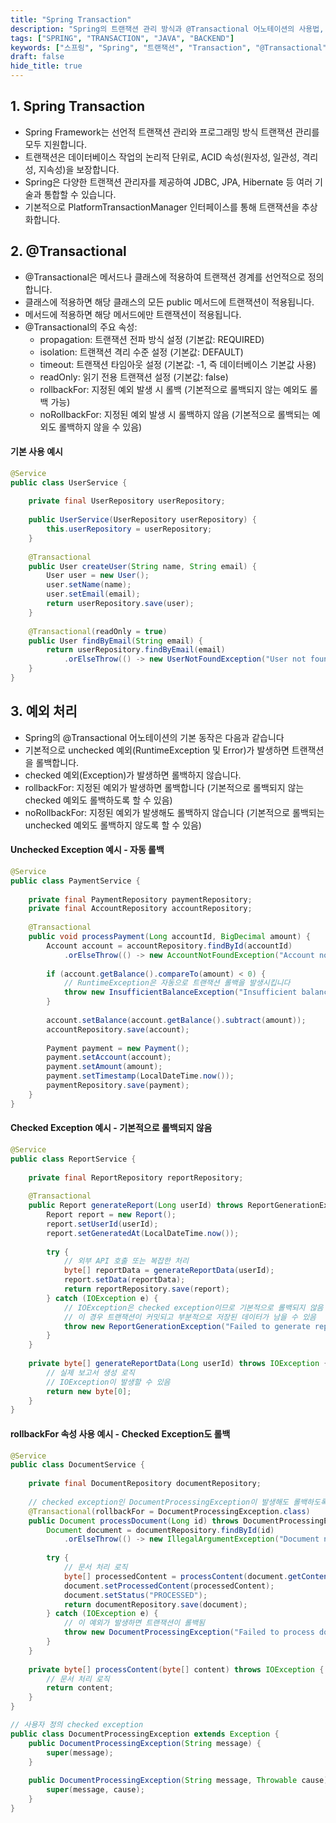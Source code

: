 ```yaml
---
title: "Spring Transaction"
description: "Spring의 트랜잭션 관리 방식과 @Transactional 어노테이션의 사용법, 예외 처리 전략에 대해 간결하게 설명합니다. 실제 예시 코드와 함께 트랜잭션 롤백 동작을 이해하는 데 필요한 핵심 내용을 다룹니다."
tags: ["SPRING", "TRANSACTION", "JAVA", "BACKEND"]
keywords: ["스프링", "Spring", "트랜잭션", "Transaction", "@Transactional", "롤백", "rollback", "예외처리", "exception handling", "checked exception", "unchecked exception"]
draft: false
hide_title: true
---
```


## 1. Spring Transaction

- Spring Framework는 선언적 트랜잭션 관리와 프로그래밍 방식 트랜잭션 관리를 모두 지원합니다.
- 트랜잭션은 데이터베이스 작업의 논리적 단위로, ACID 속성(원자성, 일관성, 격리성, 지속성)을 보장합니다.
- Spring은 다양한 트랜잭션 관리자를 제공하여 JDBC, JPA, Hibernate 등 여러 기술과 통합할 수 있습니다.
- 기본적으로 PlatformTransactionManager 인터페이스를 통해 트랜잭션을 추상화합니다.

## 2. @Transactional

- @Transactional은 메서드나 클래스에 적용하여 트랜잭션 경계를 선언적으로 정의합니다.
- 클래스에 적용하면 해당 클래스의 모든 public 메서드에 트랜잭션이 적용됩니다.
- 메서드에 적용하면 해당 메서드에만 트랜잭션이 적용됩니다.
- @Transactional의 주요 속성:
  - propagation: 트랜잭션 전파 방식 설정 (기본값: REQUIRED)
  - isolation: 트랜잭션 격리 수준 설정 (기본값: DEFAULT)
  - timeout: 트랜잭션 타임아웃 설정 (기본값: -1, 즉 데이터베이스 기본값 사용)
  - readOnly: 읽기 전용 트랜잭션 설정 (기본값: false)
  - rollbackFor: 지정된 예외 발생 시 롤백 (기본적으로 롤백되지 않는 예외도 롤백 가능)
  - noRollbackFor: 지정된 예외 발생 시 롤백하지 않음 (기본적으로 롤백되는 예외도 롤백하지 않을 수 있음)

#### 기본 사용 예시
```java
@Service
public class UserService {
    
    private final UserRepository userRepository;
    
    public UserService(UserRepository userRepository) {
        this.userRepository = userRepository;
    }
    
    @Transactional
    public User createUser(String name, String email) {
        User user = new User();
        user.setName(name);
        user.setEmail(email);
        return userRepository.save(user);
    }
    
    @Transactional(readOnly = true)
    public User findByEmail(String email) {
        return userRepository.findByEmail(email)
            .orElseThrow(() -> new UserNotFoundException("User not found with email: " + email));
    }
}
```

## 3. 예외 처리

- Spring의 @Transactional 어노테이션의 기본 동작은 다음과 같습니다
- 기본적으로 unchecked 예외(RuntimeException 및 Error)가 발생하면 트랜잭션을 롤백합니다.
- checked 예외(Exception)가 발생하면 롤백하지 않습니다.
- rollbackFor: 지정된 예외가 발생하면 롤백합니다 (기본적으로 롤백되지 않는 checked 예외도 롤백하도록 할 수 있음)
- noRollbackFor: 지정된 예외가 발생해도 롤백하지 않습니다 (기본적으로 롤백되는 unchecked 예외도 롤백하지 않도록 할 수 있음)

#### Unchecked Exception 예시 - 자동 롤백
```java
@Service
public class PaymentService {
    
    private final PaymentRepository paymentRepository;
    private final AccountRepository accountRepository;
    
    @Transactional
    public void processPayment(Long accountId, BigDecimal amount) {
        Account account = accountRepository.findById(accountId)
            .orElseThrow(() -> new AccountNotFoundException("Account not found: " + accountId));
            
        if (account.getBalance().compareTo(amount) < 0) {
            // RuntimeException은 자동으로 트랜잭션 롤백을 발생시킵니다
            throw new InsufficientBalanceException("Insufficient balance for account: " + accountId);
        }
        
        account.setBalance(account.getBalance().subtract(amount));
        accountRepository.save(account);
        
        Payment payment = new Payment();
        payment.setAccount(account);
        payment.setAmount(amount);
        payment.setTimestamp(LocalDateTime.now());
        paymentRepository.save(payment);
    }
}
```

#### Checked Exception 예시 - 기본적으로 롤백되지 않음
```java
@Service
public class ReportService {
    
    private final ReportRepository reportRepository;
    
    @Transactional
    public Report generateReport(Long userId) throws ReportGenerationException {
        Report report = new Report();
        report.setUserId(userId);
        report.setGeneratedAt(LocalDateTime.now());
        
        try {
            // 외부 API 호출 또는 복잡한 처리
            byte[] reportData = generateReportData(userId);
            report.setData(reportData);
            return reportRepository.save(report);
        } catch (IOException e) {
            // IOException은 checked exception이므로 기본적으로 롤백되지 않음
            // 이 경우 트랜잭션이 커밋되고 부분적으로 저장된 데이터가 남을 수 있음
            throw new ReportGenerationException("Failed to generate report", e);
        }
    }
    
    private byte[] generateReportData(Long userId) throws IOException {
        // 실제 보고서 생성 로직
        // IOException이 발생할 수 있음
        return new byte[0];
    }
}
```

#### rollbackFor 속성 사용 예시 - Checked Exception도 롤백
```java
@Service
public class DocumentService {
    
    private final DocumentRepository documentRepository;
    
    // checked exception인 DocumentProcessingException이 발생해도 롤백하도록 설정
    @Transactional(rollbackFor = DocumentProcessingException.class)
    public Document processDocument(Long id) throws DocumentProcessingException {
        Document document = documentRepository.findById(id)
            .orElseThrow(() -> new IllegalArgumentException("Document not found: " + id));
            
        try {
            // 문서 처리 로직
            byte[] processedContent = processContent(document.getContent());
            document.setProcessedContent(processedContent);
            document.setStatus("PROCESSED");
            return documentRepository.save(document);
        } catch (IOException e) {
            // 이 예외가 발생하면 트랜잭션이 롤백됨
            throw new DocumentProcessingException("Failed to process document", e);
        }
    }
    
    private byte[] processContent(byte[] content) throws IOException {
        // 문서 처리 로직
        return content;
    }
}

// 사용자 정의 checked exception
public class DocumentProcessingException extends Exception {
    public DocumentProcessingException(String message) {
        super(message);
    }
    
    public DocumentProcessingException(String message, Throwable cause) {
        super(message, cause);
    }
}
```